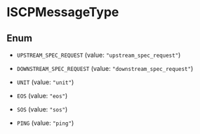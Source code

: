 

# ISCPMessageType

## Enum


* `UPSTREAM_SPEC_REQUEST` (value: `"upstream_spec_request"`)

* `DOWNSTREAM_SPEC_REQUEST` (value: `"downstream_spec_request"`)

* `UNIT` (value: `"unit"`)

* `EOS` (value: `"eos"`)

* `SOS` (value: `"sos"`)

* `PING` (value: `"ping"`)



